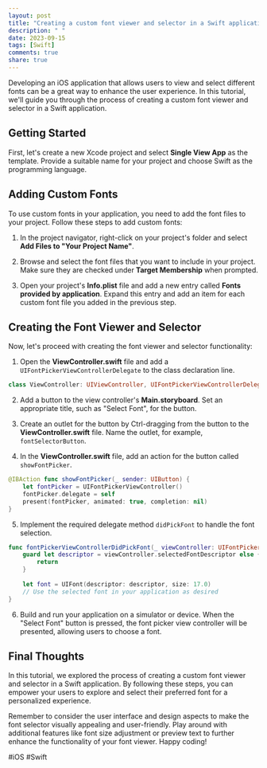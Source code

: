 ```yaml
---
layout: post
title: "Creating a custom font viewer and selector in a Swift application"
description: " "
date: 2023-09-15
tags: [Swift]
comments: true
share: true
---
```


Developing an iOS application that allows users to view and select different fonts can be a great way to enhance the user experience. In this tutorial, we'll guide you through the process of creating a custom font viewer and selector in a Swift application.

## Getting Started

First, let's create a new Xcode project and select **Single View App** as the template. Provide a suitable name for your project and choose Swift as the programming language.

## Adding Custom Fonts

To use custom fonts in your application, you need to add the font files to your project. Follow these steps to add custom fonts:

1. In the project navigator, right-click on your project's folder and select **Add Files to "Your Project Name"**.

2. Browse and select the font files that you want to include in your project. Make sure they are checked under **Target Membership** when prompted.

3. Open your project's **Info.plist** file and add a new entry called **Fonts provided by application**. Expand this entry and add an item for each custom font file you added in the previous step.

## Creating the Font Viewer and Selector

Now, let's proceed with creating the font viewer and selector functionality:

1. Open the **ViewController.swift** file and add a `UIFontPickerViewControllerDelegate` to the class declaration line.

```swift
class ViewController: UIViewController, UIFontPickerViewControllerDelegate {
```

2. Add a button to the view controller's **Main.storyboard**. Set an appropriate title, such as "Select Font", for the button.

3. Create an outlet for the button by Ctrl-dragging from the button to the **ViewController.swift** file. Name the outlet, for example, `fontSelectorButton`.

4. In the **ViewController.swift** file, add an action for the button called `showFontPicker`.

```swift
@IBAction func showFontPicker(_ sender: UIButton) {
    let fontPicker = UIFontPickerViewController()
    fontPicker.delegate = self
    present(fontPicker, animated: true, completion: nil)
}
```

5. Implement the required delegate method `didPickFont` to handle the font selection.
```swift
func fontPickerViewControllerDidPickFont(_ viewController: UIFontPickerViewController) {
    guard let descriptor = viewController.selectedFontDescriptor else {
        return
    }
    
    let font = UIFont(descriptor: descriptor, size: 17.0)
    // Use the selected font in your application as desired
}
```

6. Build and run your application on a simulator or device. When the "Select Font" button is pressed, the font picker view controller will be presented, allowing users to choose a font.

## Final Thoughts

In this tutorial, we explored the process of creating a custom font viewer and selector in a Swift application. By following these steps, you can empower your users to explore and select their preferred font for a personalized experience.

Remember to consider the user interface and design aspects to make the font selector visually appealing and user-friendly. Play around with additional features like font size adjustment or preview text to further enhance the functionality of your font viewer. Happy coding!

#iOS #Swift